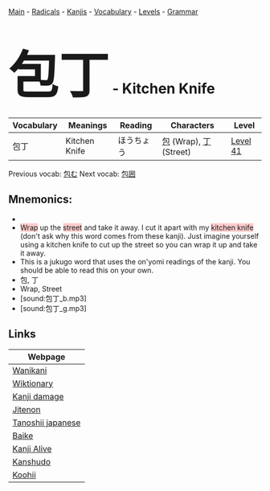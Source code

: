 <style> bigfont {font-size: 100px}</style>
[Main](../README.md) -
[Radicals](../radicals.md) -
[Kanjis](../kanjis.md) -
[Vocabulary](../vocabulary.md) -
[Levels](../levels.md) -
[Grammar](../grammar.md)
# <bigfont> 包丁</bigfont> - Kitchen Knife 

| Vocabulary | Meanings | Reading | Characters | Level |
| --- | --- | --- | --- | --- |
| 包丁 | Kitchen Knife | ほうちょう |  [包](../kanjis/包.md) (Wrap), [丁](../kanjis/丁.md) (Street) | [Level 41](../levels/wk_level41.md) |

Previous vocab: [包む](包む.md) Next vocab: [包囲](包囲.md) 

## Mnemonics:

* 
* <span style="background-color:#ffcccb"> Wrap</span> up the <span style="background-color:#ffcccb"> street</span> and take it away. I cut it apart with my <span style="background-color:#ffcccb"> kitchen knife</span> (don't ask why this word comes from these kanji). Just imagine yourself using a kitchen knife to cut up the street so you can wrap it up and take it away.
* This is a jukugo word that uses the on'yomi readings of the kanji. You should be able to read this on your own.
* 包, 丁
* Wrap, Street
* [sound:包丁_b.mp3]
* [sound:包丁_g.mp3]


## Links 

| Webpage |
| --- |
| [Wanikani          ](https://www.wanikani.com/kanji/包丁) |
| [Wiktionary        ](https://en.wiktionary.org/wiki/包丁) |
| [Kanji damage      ](http://www.kanjidamage.com/kanji/search?utf8=✓&q=包丁) |
| [Jitenon           ](https://jitenon.com/kanji/包丁) |
| [Tanoshii japanese ](https://www.tanoshiijapanese.com/dictionary/kanji.cfm?k=包丁) |
| [Baike             ](https://baike.baidu.com/item/包丁) |
| [Kanji Alive       ](https://app.kanjialive.com/包丁) |
| [Kanshudo          ](https://www.kanshudo.com/searchmn?q=包丁) |
| [Koohii            ](https://kanji.koohii.com/study/kanji/包丁) |
